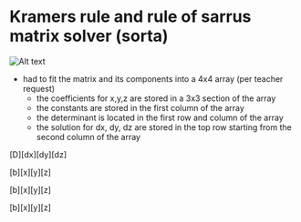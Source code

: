 # Kramers rule and rule of sarrus matrix solver (sorta)
![Alt text](https://m.media-amazon.com/images/M/MV5BMzI1OWNiNWYtNzA2NS00Mzk5LWE3ZGUtMGNkM2ViODBjYzJiXkEyXkFqcGdeQXVyMzQ3Nzk5MTU@._V1_.jpg)

- had to fit the matrix and its components into a 4x4 array (per teacher request)
  - the coefficients for x,y,z are stored in a 3x3 section of the array
  - the constants are stored in the first column of the array
  - the determinant is located in the first row and column of the array
  - the solution for dx, dy, dz are stored in the top row starting from the second column of the array

[D][dx][dy][dz] 

[b][x][y][z] 

[b][x][y][z] 

[b][x][y][z] 

